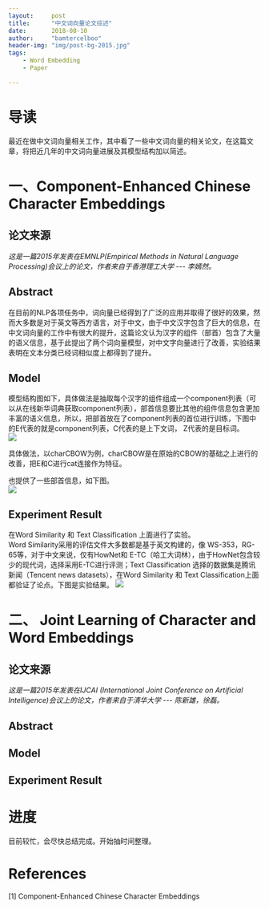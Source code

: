 ```yaml
---
layout:     post
title:      "中文词向量论文综述"
date:       2018-08-10
author:     "bamtercelboo"
header-img: "img/post-bg-2015.jpg"
tags:
    - Word Embedding
    - Paper

---
```



#  导读  #
最近在做中文词向量相关工作，其中看了一些中文词向量的相关论文，在这篇文章，将把近几年的中文词向量进展及其模型结构加以简述。


# 一、Component-Enhanced Chinese Character Embeddings #

## 论文来源 ##
*这是一篇2015年发表在EMNLP(Empirical Methods in Natural Language Processing)会议上的论文，作者来自于香港理工大学 --- 李嫣然。*

## Abstract ##
在目前的NLP各项任务中，词向量已经得到了广泛的应用并取得了很好的效果，然而大多数是对于英文等西方语言，对于中文，由于中文汉字包含了巨大的信息，在中文词向量的工作中有很大的提升，这篇论文认为汉字的组件（部首）包含了大量的语义信息，基于此提出了两个词向量模型，对中文字向量进行了改善，实验结果表明在文本分类已经词相似度上都得到了提升。

## Model ##
模型结构图如下，具体做法是抽取每个汉字的组件组成一个component列表（可以从在线新华词典获取component列表），部首信息要比其他的组件信息包含更加丰富的语义信息，所以，把部首放在了component列表的首位进行训练，下图中的E代表的就是component列表，C代表的是上下文词， Z代表的是目标词。    
![](https://i.imgur.com/PighS1W.jpg)

具体做法，以charCBOW为例，charCBOW是在原始的CBOW的基础之上进行的改善，把E和C进行cat连接作为特征。    

也提供了一些部首信息，如下图。  
![](https://i.imgur.com/KmB32WF.jpg)

## Experiment Result ##
在Word Similarity 和 Text Classification 上面进行了实验。  
Word Similarity采用的评估文件大多数都是基于英文构建的，像 WS-353，RG-65等，对于中文来说，仅有HowNet和 E-TC（哈工大词林），由于HowNet包含较少的现代词，选择采用E-TC进行评测；Text Classification  选择的数据集是腾讯新闻（Tencent news datasets），在Word Similarity 和 Text Classification上面都验证了论点。下图是实验结果。
![](https://i.imgur.com/99pznZG.jpg)



# 二、 Joint Learning of Character and Word Embeddings #

## 论文来源 ##
*这是一篇2015年发表在IJCAI (International Joint Conference on Artificial Intelligence)会议上的论文，作者来自于清华大学 --- 陈新雄，徐磊。*

## Abstract ##


## Model ##


## Experiment Result ##




#  进度  #
目前较忙，会尽快总结完成。开始抽时间整理。


# References  #
[1] Component-Enhanced Chinese Character Embeddings
 








